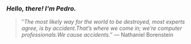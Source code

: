 ### *Hello, there! I'm Pedro.*
> ″*The most likely way for the world to be destroyed, most experts agree, is by accident.That’s where we come in; we’re computer professionals.We cause accidents.*″
 — Nathaniel Borenstein
